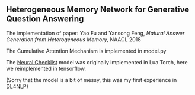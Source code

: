 ## Heterogeneous Memory Network for Generative Question Answering 

The implementation of paper: 
Yao Fu and Yansong Feng, _Natural Answer Generation from Heterogeneous Memory_, NAACL 2018 

The Cumulative Attention Mechanism is implemented in model.py

The [Neural Checklist](https://github.com/uwnlp/neural-checklist) model was originally implemented in Lua Torch, here we reimplemented in tensorflow. 

(Sorry that the model is a bit of messy, this was my first experience in DL4NLP)

